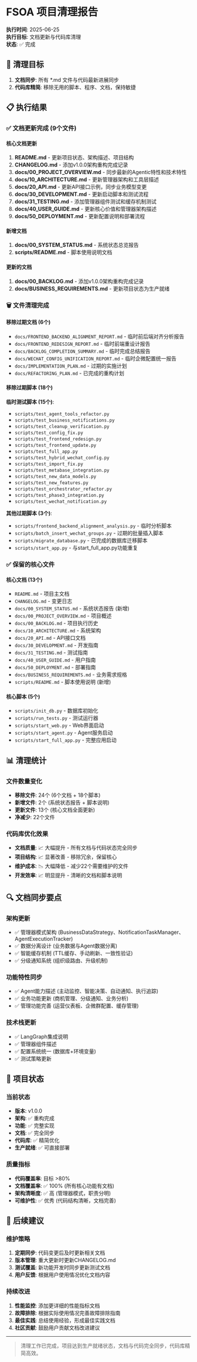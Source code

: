 # FSOA 项目清理报告

**执行时间**: 2025-06-25  
**执行目标**: 文档更新与代码库清理  
**状态**: ✅ 完成

## 🎯 清理目标

1. **文档同步**: 所有 *.md 文件与代码最新进展同步
2. **代码库精简**: 移除无用的脚本、程序、文档，保持敏捷

## 📋 执行结果

### ✅ 文档更新完成 (9个文件)

#### 核心文档更新
1. **README.md** - 更新项目状态、架构描述、项目结构
2. **CHANGELOG.md** - 添加v1.0.0架构重构完成记录
3. **docs/00_PROJECT_OVERVIEW.md** - 同步最新的Agentic特性和技术特性
4. **docs/10_ARCHITECTURE.md** - 更新管理器架构和工具层描述
5. **docs/20_API.md** - 更新API接口示例，同步业务模型变更
6. **docs/30_DEVELOPMENT.md** - 更新启动脚本和测试流程
7. **docs/31_TESTING.md** - 添加管理器组件测试和缓存机制测试
8. **docs/40_USER_GUIDE.md** - 更新核心价值和管理器架构描述
9. **docs/50_DEPLOYMENT.md** - 更新配置说明和部署流程

#### 新增文档
1. **docs/00_SYSTEM_STATUS.md** - 系统状态总览报告
2. **scripts/README.md** - 脚本使用说明文档

#### 更新的文档
1. **docs/00_BACKLOG.md** - 添加v1.0.0架构重构完成记录
2. **docs/BUSINESS_REQUIREMENTS.md** - 更新项目状态为生产就绪

### 🗑️ 文件清理完成

#### 移除过期文档 (6个)
- `docs/FRONTEND_BACKEND_ALIGNMENT_REPORT.md` - 临时前后端对齐分析报告
- `docs/FRONTEND_REDESIGN_REPORT.md` - 临时前端重设计报告
- `docs/BACKLOG_COMPLETION_SUMMARY.md` - 临时完成总结报告
- `docs/WECHAT_CONFIG_UNIFICATION_REPORT.md` - 临时企微配置统一报告
- `docs/IMPLEMENTATION_PLAN.md` - 过期的实施计划
- `docs/REFACTORING_PLAN.md` - 已完成的重构计划

#### 移除过期脚本 (18个)
**临时测试脚本 (15个)**:
- `scripts/test_agent_tools_refactor.py`
- `scripts/test_business_notifications.py`
- `scripts/test_cleanup_verification.py`
- `scripts/test_config_fix.py`
- `scripts/test_frontend_redesign.py`
- `scripts/test_frontend_update.py`
- `scripts/test_full_app.py`
- `scripts/test_hybrid_wechat_config.py`
- `scripts/test_import_fix.py`
- `scripts/test_metabase_integration.py`
- `scripts/test_new_data_models.py`
- `scripts/test_new_features.py`
- `scripts/test_orchestrator_refactor.py`
- `scripts/test_phase3_integration.py`
- `scripts/test_wechat_notification.py`

**其他过期脚本 (3个)**:
- `scripts/frontend_backend_alignment_analysis.py` - 临时分析脚本
- `scripts/batch_insert_wechat_groups.py` - 过期的批量插入脚本
- `scripts/migrate_database.py` - 已完成的数据库迁移脚本
- `scripts/start_app.py` - 与start_full_app.py功能重复

### ✅ 保留的核心文件

#### 核心文档 (13个)
- `README.md` - 项目主文档
- `CHANGELOG.md` - 变更日志
- `docs/00_SYSTEM_STATUS.md` - 系统状态报告 (新增)
- `docs/00_PROJECT_OVERVIEW.md` - 项目概述
- `docs/00_BACKLOG.md` - 项目执行历史
- `docs/10_ARCHITECTURE.md` - 系统架构
- `docs/20_API.md` - API接口文档
- `docs/30_DEVELOPMENT.md` - 开发指南
- `docs/31_TESTING.md` - 测试指南
- `docs/40_USER_GUIDE.md` - 用户指南
- `docs/50_DEPLOYMENT.md` - 部署指南
- `docs/BUSINESS_REQUIREMENTS.md` - 业务需求规格
- `scripts/README.md` - 脚本使用说明 (新增)

#### 核心脚本 (5个)
- `scripts/init_db.py` - 数据库初始化
- `scripts/run_tests.py` - 测试运行器
- `scripts/start_web.py` - Web界面启动
- `scripts/start_agent.py` - Agent服务启动
- `scripts/start_full_app.py` - 完整应用启动

## 📊 清理统计

### 文件数量变化
- **移除文件**: 24个 (6个文档 + 18个脚本)
- **新增文件**: 2个 (系统状态报告 + 脚本说明)
- **更新文件**: 13个 (核心文档全面更新)
- **净减少**: 22个文件

### 代码库优化效果
- **文档质量**: 📈 大幅提升 - 所有文档与代码状态完全同步
- **项目结构**: 📈 显著改善 - 移除冗余，保留核心
- **维护成本**: 📉 大幅降低 - 减少22个需要维护的文件
- **开发效率**: 📈 明显提升 - 清晰的文档和脚本说明

## 🔍 文档同步要点

### 架构更新
- ✅ 管理器模式架构 (BusinessDataStrategy、NotificationTaskManager、AgentExecutionTracker)
- ✅ 数据分离设计 (业务数据与Agent数据分离)
- ✅ 智能缓存机制 (TTL缓存、手动刷新、一致性验证)
- ✅ 分级通知系统 (组织级路由、升级机制)

### 功能特性同步
- ✅ Agent能力描述 (主动监控、智能决策、自动通知、执行追踪)
- ✅ 业务功能更新 (商机管理、分级通知、业务分析)
- ✅ 管理功能完善 (运营仪表板、企微群配置、缓存管理)

### 技术栈更新
- ✅ LangGraph集成说明
- ✅ 管理器组件描述
- ✅ 配置系统统一 (数据库+环境变量)
- ✅ 测试策略更新

## 🚀 项目状态

### 当前状态
- **版本**: v1.0.0
- **架构**: ✅ 重构完成
- **功能**: ✅ 完整实现
- **文档**: ✅ 完全同步
- **代码库**: ✅ 精简优化
- **生产就绪**: ✅ 可直接部署

### 质量指标
- **代码覆盖率**: 目标 >80%
- **文档覆盖率**: ✅ 100% (所有核心功能有文档)
- **架构清晰度**: ✅ 高 (管理器模式，职责分明)
- **可维护性**: ✅ 优秀 (代码结构清晰，文档完善)

## 📝 后续建议

### 维护策略
1. **定期同步**: 代码变更后及时更新相关文档
2. **版本管理**: 重大更新时更新CHANGELOG.md
3. **测试覆盖**: 新功能开发时同步更新测试文档
4. **用户反馈**: 根据用户使用情况优化文档内容

### 持续改进
1. **性能监控**: 添加更详细的性能指标文档
2. **故障排除**: 根据实际使用情况完善故障排除指南
3. **最佳实践**: 总结使用经验，形成最佳实践文档
4. **社区贡献**: 鼓励用户贡献文档改进建议

---
> 清理工作已完成，项目达到生产就绪状态，文档与代码完全同步，代码库精简高效。
